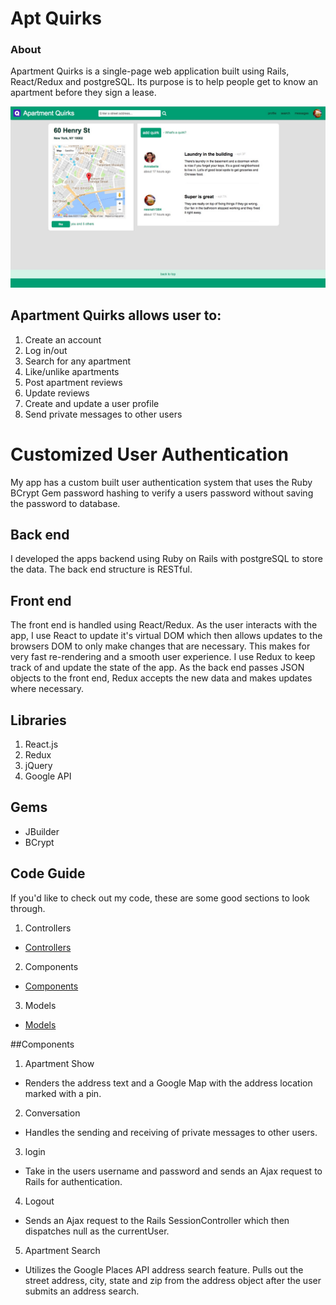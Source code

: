 # Apt Quirks

### About

Apartment Quirks is a single-page web application built using Rails, React/Redux and postgreSQL. Its purpose is to help people get to know an apartment before they sign a lease.

![show page screenshot](https://github.com/Madhava-Hansen/AptQuirks/blob/master/app/assets/images/show_page_screen_shot.jpg)

## Apartment Quirks allows user to:

1. Create an account
2. Log in/out
3. Search for any apartment
4. Like/unlike apartments
5. Post apartment reviews
6. Update reviews
7. Create and update a user profile
8. Send private messages to other users

# Customized User Authentication

My app has a custom built user authentication system that uses the Ruby BCrypt Gem password hashing to verify a users password without saving the password to database.

## Back end
I developed the apps backend using Ruby on Rails with postgreSQL to store the data. The back end structure is RESTful.

## Front end

The front end is handled using React/Redux. As the user interacts with the app, I use React to update it's virtual DOM which then allows updates to the browsers DOM to only make changes that are necessary. This makes for very fast re-rendering and a smooth user experience. I use Redux to keep track of and update the state of the app. As the back end passes JSON objects to the front end, Redux accepts the new data and makes updates where necessary.

## Libraries

1. React.js
2. Redux
3. jQuery
4. Google API

## Gems
  * JBuilder
  * BCrypt

## Code Guide

If you'd like to check out my code, these are some good sections to look through.

1. Controllers
  * [Controllers](https://github.com/Madhava-Hansen/AptQuirks/tree/master/app/controllers/api)
2. Components
  * [Components](https://github.com/Madhava-Hansen/AptQuirks/tree/master/frontend/components)
3. Models
  * [Models](https://github.com/Madhava-Hansen/AptQuirks/tree/master/app/models)


##Components

1. Apartment Show
  * Renders the address text and a Google Map with the address location marked with a pin.
2. Conversation
  * Handles the sending and receiving of private messages to other users.
3. login
  * Take in the users username and password and sends an Ajax request to Rails for authentication.
4. Logout
  * Sends an Ajax request to the Rails SessionController which then dispatches null as the currentUser.
5. Apartment Search
  * Utilizes the Google Places API address search feature. Pulls out the street address, city, state and zip from the address object after the user submits an address search.
